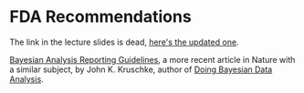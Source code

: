 # FDA Recommendations

The link in the lecture slides is dead, [here's the updated one](https://www.fda.gov/media/71512/download).

[Bayesian Analysis Reporting Guidelines](https://www.nature.com/articles/s41562-021-01177-7), a more recent article in Nature with a similar subject, by John K. Kruschke, author of [Doing Bayesian Data Analysis](https://sites.google.com/site/doingbayesiandataanalysis/).